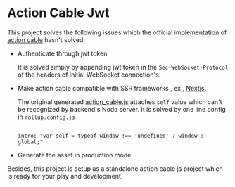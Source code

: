 # Action Cable Jwt

This project solves the following issues which the official implementation of [action cable](https://github.com/rails/rails/tree/master/actioncable) hasn't solved:

* Authenticate through jwt token

  It is solved simply by appending jwt token in the `Sec-WebSocket-Protocol` of the headers of initial WebSocket connection's. 


* Make action cable compatible with SSR frameworks , ex., [Nextjs](https://nextjs.org/).

  The original generated [action_cable.js](https://github.com/rails/rails/blob/master/actioncable/app/assets/javascripts/action_cable.js) attaches `self` value which can't be recognized by backend's Node server. It is solved by one line config in `rollup.config.js`

   ```

  intro: "var self = typeof window !== 'undefined' ? window : global;"
  ```
* Generate the asset in production mode

Besides, this project is setup as a standalone action cable js project which is ready for your play and development.